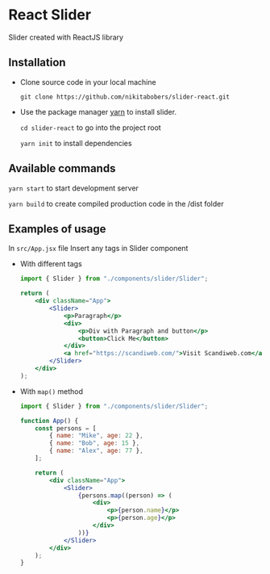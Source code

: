 # React Slider

Slider created with ReactJS library

## Installation

-   Clone source code in your local machine

    ```
    git clone https://github.com/nikitabobers/slider-react.git
    ```

-   Use the package manager [yarn](https://yarnpkg.com/) to install slider.

    `cd slider-react` to go into the project root

    `yarn init` to install dependencies

## Available commands

`yarn start` to start development server

`yarn build` to create compiled production code in the /dist folder

## Examples of usage

In `src/App.jsx` file Insert any tags in Slider component

-   With different tags

    ```jsx
    import { Slider } from "./components/slider/Slider";

    return (
    	<div className="App">
    		<Slider>
    			<p>Paragraph</p>
    			<div>
    				<p>Div with Paragraph and button</p>
    				<button>Click Me</button>
    			</div>
    			<a href="https://scandiweb.com/">Visit Scandiweb.com</a>
    		</Slider>
    	</div>
    );
    ```

-   With `map()` method

    ```jsx
    import { Slider } from "./components/slider/Slider";

    function App() {
    	const persons = [
    		{ name: "Mike", age: 22 },
    		{ name: "Bob", age: 15 },
    		{ name: "Alex", age: 77 },
    	];

    	return (
    		<div className="App">
    			<Slider>
    				{persons.map((person) => (
    					<div>
    						<p>{person.name}</p>
    						<p>{person.age}</p>
    					</div>
    				))}
    			</Slider>
    		</div>
    	);
    }
    ```
